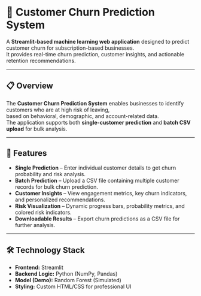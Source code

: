 # 🔮 Customer Churn Prediction System

A **Streamlit-based machine learning web application** designed to predict customer churn for subscription-based businesses.  
It provides real-time churn prediction, customer insights, and actionable retention recommendations.

---

## 📋 Overview

The **Customer Churn Prediction System** enables businesses to identify customers who are at high risk of leaving,  
based on behavioral, demographic, and account-related data.  
The application supports both **single-customer prediction** and **batch CSV upload** for bulk analysis.

---

## 🚀 Features

- **Single Prediction** – Enter individual customer details to get churn probability and risk analysis.  
- **Batch Prediction** – Upload a CSV file containing multiple customer records for bulk churn prediction.  
- **Customer Insights** – View engagement metrics, key churn indicators, and personalized recommendations.  
- **Risk Visualization** – Dynamic progress bars, probability metrics, and colored risk indicators.  
- **Downloadable Results** – Export churn predictions as a CSV file for further analysis.  

---

## 🛠️ Technology Stack

- **Frontend:** Streamlit  
- **Backend Logic:** Python (NumPy, Pandas)  
- **Model (Demo):** Random Forest (Simulated)  
- **Styling:** Custom HTML/CSS for professional UI  
